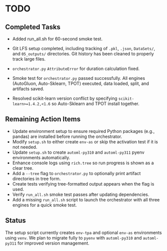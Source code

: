 # TODO

## Completed Tasks
- Added run_all.sh for 60-second smoke test.

- Git LFS setup completed, including tracking of `.pkl`, `.json`, `DataSets/`, and `05_outputs/` directories. Git history has been cleaned to properly track large files.
- `orchestrator.py` `AttributeError` for duration calculation fixed.
- Smoke test for `orchestrator.py` passed successfully. All engines (AutoGluon, Auto-Sklearn, TPOT) executed, data loaded, split, and artifacts saved.
- Resolved scikit-learn version conflict by specifying `scikit-learn>=1.4.2,<1.6` so Auto-Sklearn and TPOT install together.

## Remaining Action Items

- Update environment setup to ensure required Python packages (e.g., pandas) are installed before running the orchestrator.
- Modify `setup.sh` to either create `env-as` or skip the activation test if it is not needed.
- Update `setup.sh` to create `automl-py310` and `automl-py311` pyenv environments automatically.
- Enhance console logs using `rich.tree` so run progress is shown as a clear tree.
- Add a `--tree` flag to `orchestrator.py` to optionally print artifact directories in tree form.
- Create tests verifying tree-formatted output appears when the flag is used.
- Verify `run_all.sh` smoke test passes after updating dependencies.
- Add a missing `run_all.sh` script to launch the orchestrator with all three engines for a quick smoke test.

## Status

The setup script currently creates `env-tpa` and optional `env-as` environments using `venv`. We plan to migrate fully to `pyenv` with `automl-py310` and `automl-py311` for improved version management.

